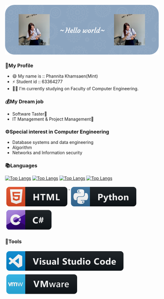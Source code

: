 [![image](https://github.com/poppymint016/poppymint016/blob/master/header.png)](#)

### 👧My Profile
- 😄 My name is :: Phannita Khamsaen(Mint)
- ⚡ Student id :: 63364277
- 👩‍🎓 I'm currently studying on Faculty of Computer Engineering.

### 💰My Dream job
- Software Taster💪
- IT Management & Project Management💪

### ⚙️Special interest in Computer Engineering
- Database systems and data engineering
- Algorithm
- Networks and Information security

### 📚Languages 
[![Top Langs](https://github-readme-stats.vercel.app/api/top-langs/?username=poppymint016)](https://github.com/poppymint016/github-readme-stats)
[![Top Langs](https://github-readme-stats.vercel.app/api/top-langs/?username=poppymint016&exclude_repo=github-readme-stats,anuraghazra.github.io)](https://github.com/poppymint016/github-readme-stats)
[![Top Langs](https://github-readme-stats.vercel.app/api/top-langs/?username=poppymint016&hide=javascript,html)](https://github.com/poppymint016/github-readme-stats)
[![Top Langs](https://github-readme-stats.vercel.app/api/top-langs/?username=poppymint016&langs_count=8)](https://github.com/poppymint016/github-readme-stats)

 <p align="left">
<a href="#">
    <img src="svg/dev/languages/html.svg" alt="html" style="vertical-align:top; margin:6px 4px">
  </a> 

<a href="#">
    <img src="svg/dev/languages/python.svg" alt="python" style="vertical-align:top; margin:6px 4px">
  </a> 

<a href="#">
    <img src="svg/dev/languages/csharp.svg" alt="C#" style="vertical-align:top; margin:6px 4px">
  </a> 
</P>

### 🔧Tools 
<p align="left">
<a href="#">
    <img src="svg/dev/tools/visualstudio_code.svg" alt="visualstudio_code" style="vertical-align:top; margin:6px 4px">
  </a>

 <a href="#">
    <img src="svg/dev/tools/vmware.svg" alt="vmware" style="vertical-align:top; margin:6px 4px">
  </a> 

</P>


